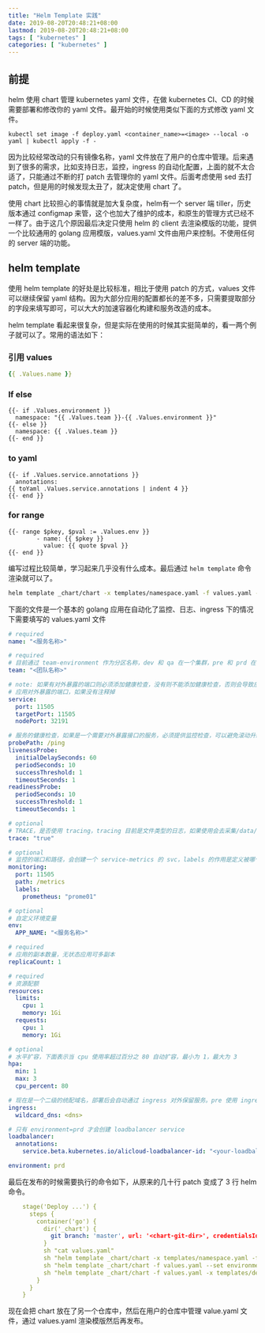 ```yaml
---
title: "Helm Template 实践"
date: 2019-08-20T20:48:21+08:00
lastmod: 2019-08-20T20:48:21+08:00
tags: [ "kubernetes" ]
categories: [ "kubernetes" ]
---
```

## 前提
helm 使用 chart 管理 kubernetes yaml 文件，在做 kubernetes CI、CD 的时候需要部署和修改你的 yaml 文件。最开始的时候使用类似下面的方式修改 yaml 文件。

<!--more-->
```
kubectl set image -f deploy.yaml <container_name>=<image> --local -o yaml | kubectl apply -f -
```
因为比较经常改动的只有镜像名称，yaml 文件放在了用户的仓库中管理。后来遇到了很多的需求，比如支持日志，监控，ingress 的自动化配置，上面的就不太合适了，只能通过不断的打 patch 去管理你的 yaml 文件。后面考虑使用 sed 去打 patch，但是用的时候发现太丑了，就决定使用 chart 了。

使用 chart 比较担心的事情就是加大复杂度，helm有一个 server 端 tiller，历史版本通过 configmap 来管，这个也加大了维护的成本，和原生的管理方式已经不一样了。由于这几个原因最后决定只使用 helm 的 client 去渲染模版的功能，提供一个比较通用的 golang 应用模版，values.yaml 文件由用户来控制。不使用任何的 server 端的功能。

## helm template

使用 helm template  的好处是比较标准，相比于使用 patch 的方式，values 文件可以继续保留 yaml 结构。因为大部分应用的配置都长的差不多，只需要提取部分的字段来填写即可，可以大大的加速容器化构建和服务改造的成本。

helm template 看起来很复杂，但是实际在使用的时候其实挺简单的，看一两个例子就可以了。常用的语法如下：

### 引用 values

``````yaml
{{ .Values.name }}
``````

### If else 

```
{{- if .Values.environment }}
  namespace: "{{ .Values.team }}-{{ .Values.environment }}"
{{- else }}
  namespace: {{ .Values.team }}
{{- end }}
```
### to yaml
```
{{- if .Values.service.annotations }}
  annotations:
{{ toYaml .Values.service.annotations | indent 4 }}
{{- end }}
```
### for range
```
{{- range $pkey, $pval := .Values.env }}
        - name: {{ $pkey }}
          value: {{ quote $pval }}
{{- end }}
```

编写过程比较简单，学习起来几乎没有什么成本。最后通过 `helm template` 命令渲染就可以了。
```bash
helm template _chart/chart -x templates/namespace.yaml -f values.yaml --set environment=$ENV
```

下面的文件是一个基本的 golang 应用在自动化了监控、日志、ingress 下的情况下需要填写的 values.yaml 文件
```yaml
# required
name: "<服务名称>"

# required
# 目前通过 team-environment 作为分区名称，dev 和 qa 在一个集群，pre 和 prd 在一个集群
team: "<团队名称>"

# note: 如果有对外暴露的端口则必须添加健康检查，没有则不能添加健康检查，否则会导致应用无法运行
# 应用对外暴露的端口，如果没有注释掉
service:
  port: 11505
  targetPort: 11505
  nodePort: 32191

# 服务的健康检查，如果是一个需要对外暴露接口的服务，必须提供监控检查，可以避免滚动升级和扩缩容的时候出问题。
probePath: /ping
livenessProbe:
  initialDelaySeconds: 60
  periodSeconds: 10
  successThreshold: 1
  timeoutSeconds: 1
readinessProbe:
  periodSeconds: 10
  successThreshold: 1
  timeoutSeconds: 1

# optional
# TRACE，是否使用 tracing，tracing 目前是文件类型的日志，如果使用会去采集/data/log/ 下的 tracing 日志
trace: "true"

# optional
# 监控的端口和路径，会创建一个 service-metrics 的 svc，labels 的作用是定义被哪个 prome01 采集
monitoring:
  port: 11505
  path: /metrics
  labels:
    prometheus: "prome01"

# optional
# 自定义环境变量
env:
  APP_NAME: "<服务名称>"

# required
# 应用的副本数量，无状态应用可多副本
replicaCount: 1

# required
# 资源配额
resources:
  limits:
    cpu: 1
    memory: 1Gi
  requests:
    cpu: 1
    memory: 1Gi

# optional
# 水平扩容，下面表示当 cpu 使用率超过百分之 80 自动扩容，最小为 1，最大为 3
hpa:
  min: 1
  max: 3
  cpu_percent: 80

# 现在是一个二级的统配域名，部署后会自动通过 ingress 对外保留服务。pre 使用 ingress，prd 流量小的使用 ingress，流量大的直接使用 lb
ingress:
  wildcard_dns: <dns>

# 只有 environment=prd 才会创建 loadbalancer service
loadbalancer:
  annotations:
    service.beta.kubernetes.io/alicloud-loadbalancer-id: "<your-loadbalancer-id>"

environment: prd
```

最后在发布的时候需要执行的命令如下，从原来的几十行 patch 变成了 3 行 helm 命令。

```yaml
    stage('Deploy ...') {
      steps {
        container('go') {
          dir('_chart') {
            git branch: 'master', url: '<chart-git-dir>', credentialsId: 'gitlab-admin-ssh'
          }
          sh "cat values.yaml"
          sh "helm template _chart/chart -x templates/namespace.yaml -f values.yaml --set environment=$ENV| kubectl apply -f -"
          sh "helm template _chart/chart -f values.yaml --set environment=$ENV| kubectl apply -f -"
          sh "helm template _chart/chart -f values.yaml -x templates/deployment.yaml --set environment=$ENV| kubectl rollout status -f -"
        }
      }
    }
```

现在会把 chart 放在了另一个仓库中，然后在用户的仓库中管理 value.yaml 文件，通过 values.yaml 渲染模版然后再发布。
